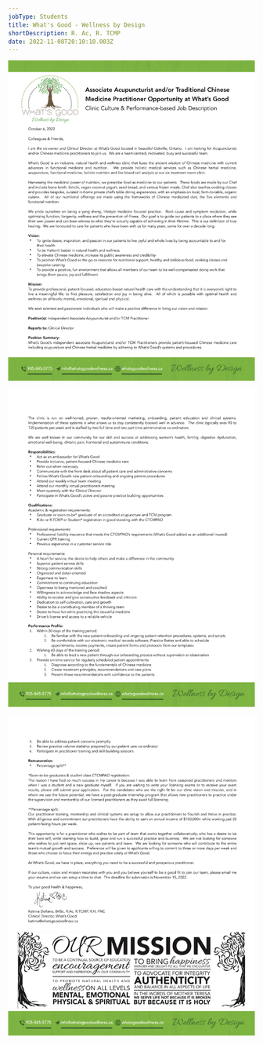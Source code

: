 ```yaml
---
jobType: Students
title: What's Good - Wellness by Design
shortDescription: R. Ac, R. TCMP
date: 2022-11-08T20:10:10.003Z
---
```

![](what-s-good-r.ac-r.tcmp-associateship-2022-1.png)

![](what-s-good-r.ac-r.tcmp-associateship-2022-2.png)

![](what-s-good-r.ac-r.tcmp-associateship-2022-3.png)